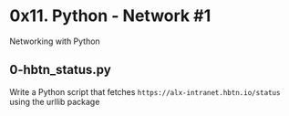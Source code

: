 # 0x11. Python - Network #1
Networking with Python

## 0-hbtn_status.py
Write a Python script that fetches `https://alx-intranet.hbtn.io/status` using the urllib package
